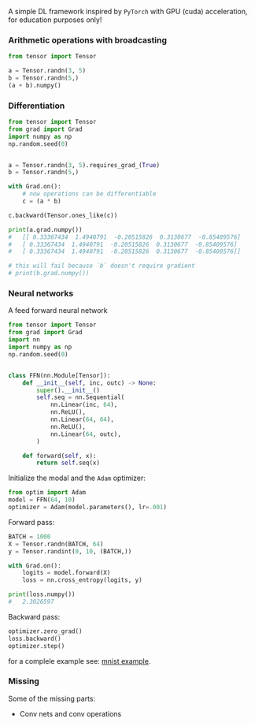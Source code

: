 
A simple DL framework inspired by `PyTorch` with GPU (cuda) acceleration, for education purposes only!


### Arithmetic operations with broadcasting

```python
from tensor import Tensor

a = Tensor.randn(3, 5)
b = Tensor.randn(5,)
(a + b).numpy()
```

### Differentiation

```python
from tensor import Tensor
from grad import Grad
import numpy as np
np.random.seed(0)


a = Tensor.randn(3, 5).requires_grad_(True)
b = Tensor.randn(5,)

with Grad.on():
    # now operations can be differentiable
    c = (a * b)

c.backward(Tensor.ones_like(c))

print(a.grad.numpy())
#   [[ 0.33367434  1.4940791  -0.20515826  0.3130677  -0.85409576]
#   [ 0.33367434  1.4940791  -0.20515826  0.3130677  -0.85409576]
#   [ 0.33367434  1.4940791  -0.20515826  0.3130677  -0.85409576]]

# this will fail because `b` doesn't require gradient
# print(b.grad.numpy())
```

### Neural networks

A feed forward neural network

```python
from tensor import Tensor
from grad import Grad
import nn
import numpy as np
np.random.seed(0)


class FFN(nn.Module[Tensor]):
    def __init__(self, inc, outc) -> None:
        super().__init__()
        self.seq = nn.Sequential(
            nn.Linear(inc, 64),
            nn.ReLU(),
            nn.Linear(64, 64),
            nn.ReLU(),
            nn.Linear(64, outc),
        )

    def forward(self, x):
        return self.seq(x)
```

Initialize the modal and the `Adam` optimizer:

```python
from optim import Adam
model = FFN(64, 10)
optimizer = Adam(model.parameters(), lr=.001)
```

Forward pass:

```python
BATCH = 1000
X = Tensor.randn(BATCH, 64)
y = Tensor.randint(0, 10, (BATCH,))

with Grad.on():
    logits = model.forward(X)
    loss = nn.cross_entropy(logits, y)

print(loss.numpy())
#   2.3026597
```

Backward pass:

```python
optimizer.zero_grad()
loss.backward()
optimizer.step()
```

for a complele example see: [mnist example](/mnist.ipynb).


### Missing

Some of the missing parts:

* Conv nets and conv operations